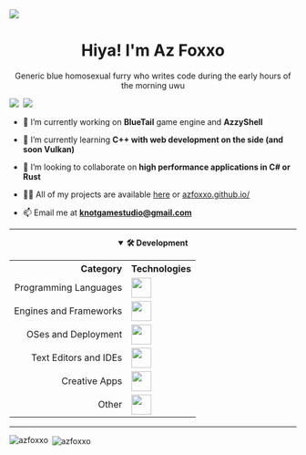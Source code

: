 <img src="https://pbs.twimg.com/profile_banners/1321089927023611906/1669384846/1500x500">

<h1 align="center">Hiya! I'm Az Foxxo</h1>
<p align="center">Generic blue homosexual furry who writes code during the early hours of the morning uwu</p>
<p align="left"> <img src="https://img.shields.io/endpoint?url=https://pronoundb.org/shields/62c4c5a395ed6674fbc90416&color=FF34A7"/>&nbsp;&nbsp;<img src="https://komarev.com/ghpvc/?username=knotmasteraz&label=profile+views&color=FF34A7"/> </p>

  
- 🔭 I’m currently working on **BlueTail** game engine and **AzzyShell**

- 🌱 I’m currently learning **C++ with web development on the side (and soon Vulkan)**

- 👯 I’m looking to collaborate on **high performance applications in C# or Rust**

- 👨‍💻 All of my projects are available [here](https://github.com/azfoxxo) or [azfoxxo.github.io/](https://azfoxxo.github.io/)

- 📫 Email me at **knotgamestudio@gmail.com**

<hr>

<div align="center">
  <details open>
    <summary><b>🛠️ Development</b></summary>
    <table>
      <tr>
        <th align="right">Category</th>
        <th align="left">Technologies</th>
      </tr>
      <tr>
        <td align="right">Programming Languages</td>
        <td><img src="https://skillicons.dev/icons?i=cs,python,ruby,rust,c" height="35px"/></td>
      </tr>
      <tr>
        <td align="right">Engines and Frameworks</td>
        <td><img src="https://skillicons.dev/icons?i=unity,gamemakerstudio,dotnet" height="35px"/></td>
      </tr>
      <tr>
      <tr>
        <td align="right">OSes and Deployment</td>
        <td><img src="https://skillicons.dev/icons?i=linux,docker,raspberrypi" height="35px"/></td>
      </tr>
      <tr>
        <td align="right">Text Editors and IDEs</td>
        <td><img src="https://skillicons.dev/icons?i=vscode,visualstudio,neovim" height="35px"/></td>
      </tr>
      <tr>
        <td align="right">Creative Apps</td>
        <td><img src="https://skillicons.dev/icons?i=blender,photoshop,illustrator" height="35px"/></td>
      </tr>
      <tr>
        <td align="right">Other</td>
        <td><img src="https://skillicons.dev/icons?i=bash,markdown,git,github,gitlab" height="35px"/></td>
      </tr>
    </table>
  </details>
</div>
<hr>
<p><img align="left" src="https://github-readme-stats.vercel.app/api/top-langs?username=azfoxxo&show_icons=true&locale=en&layout=compact" alt="azfoxxo" /></p>

<p>&nbsp;<img align="center" src="https://github-readme-stats.vercel.app/api?username=azfoxxo&show_icons=true&locale=en" alt="azfoxxo" /></p>
